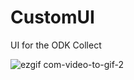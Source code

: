 # CustomUI

UI for the ODK Collect

![ezgif com-video-to-gif-2](https://cloud.githubusercontent.com/assets/16780496/25709502/2f32d480-3107-11e7-94e5-95fb47ba7f38.gif)
